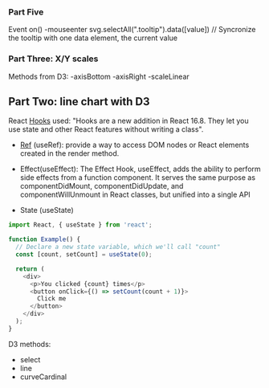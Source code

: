 ### Part Five
Event
on()
-mouseenter
svg.selectAll(".tooltip").data([value]) // Syncronize the tooltip with one data element, the current value

### Part Three: X/Y scales

Methods from D3:
 -axisBottom
 -axisRight
 -scaleLinear

##  Part Two: line chart with D3

React [Hooks](https://reactjs.org/docs/hooks-effect.html) used: 
"Hooks are a new addition in React 16.8. They let you use state and other React features without writing a class".

- [Ref](https://reactjs.org/docs/refs-and-the-dom.html) (useRef): 
provide a way to access DOM nodes or React elements created in  the render method.

- Effect(useEffect):
 The Effect Hook, useEffect, adds the ability to perform side effects from a function component. It serves the same purpose as componentDidMount, componentDidUpdate, and componentWillUnmount in React classes, but unified into a single API

- State (useState)
````js
import React, { useState } from 'react';

function Example() {
  // Declare a new state variable, which we'll call "count"
  const [count, setCount] = useState(0);

  return (
    <div>
      <p>You clicked {count} times</p>
      <button onClick={() => setCount(count + 1)}>
        Click me
      </button>
    </div>
  );
}
````
D3 methods: 
- select
- line
- curveCardinal

